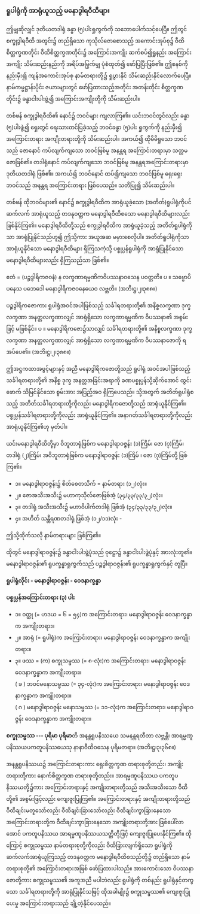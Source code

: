 ### ရူပါရုံကို အာရုံယူသည့် မနောဒွါရဝီထိများ

ဤမျှဆိုလျှင် ဒုတိယတဒါရုံ ခန္ဓာ (၅)ပါးရှုကွက်ကို သဘောပေါက်သင့်ပေပြီ။ 
ဤတွင် စက္ခုဒွါရဝီထိ အတွင်း၌ တည်ရှိသော ကုသိုလ်ဇောစောသည့် အကောင်းအုပ်စု၌ ဝီထိစိတ္တက္ခဏတိုင်း ဝီထိစိတ္တက္ခဏတိုင်း၌ အကြောင်းအကျိုး ဆက်စပ်၍ရှုနည်း အကြောင်းအကျိုး သိမ်းဆည်းနည်းကို အရိပ်အမြွက်မျှ ပုံစံထုတ်၍ ဖော်ပြပြီးဖြစ်၏။ 
ဤစနစ်ကို နည်းမှီး၍ ကျန်အကောင်းအုပ်စု နာမ်တရားတို့၌ ရှုပွားနိုင် သိမ်းဆည်းနိုင်လောက်ပေပြီ။ 
နာမ်ကမ္မဋ္ဌာန်းပိုင်း ဇယားများတွင် ဖော်ပြထားသည့်အတိုင်း အတန်းတိုင်း စိတ္တက္ခဏတိုင်း၌ ခန္ဓာငါးပါးဖွဲ့၍ အကြောင်းအကျိုးတို့ကို သိမ်းဆည်းပါ။

တစ်ဖန် စက္ခုဒွါရဝီထိ၏ နောင်၌ ဘဝင်များ ကျလာကြ၏။ 
ယင်းဘဝင်တွင်လည်း ခန္ဓာ (၅)ပါးဖွဲ့၍ ရှေးတွင် ရေးသားတင်ပြခဲ့သည့် ဘဝင်ခန္ဓာ (၅)ပါး ရှုကွက်ကို နည်းမှီး၍ အကြောင်းတရား အကျိုးတရားတို့ကို သိမ်းဆည်းပါ။ 
အကယ်၍ ထိုမိမိရှုသော ဘဝင်သည် ဇောနောင် ကပ်လျက်ကျသော ဘဝင်ဖြစ်မူ အနန္တရ အကြောင်းတရားမှာ သတ္တမဇောဖြစ်၏။ 
တဒါရုံနောင် ကပ်လျက်ကျသော ဘဝင်ဖြစ်မူ အနန္တရအကြောင်းတရားမှာ ဒုတိယတဒါရုံ ဖြစ်၏။ 
အကယ်၍ ဘဝင်နောင် ထပ်၍ကျသော ဘဝင်ဖြစ်မူ ရှေးရှေး ဘဝင်သည် အနန္တရ အကြောင်းတရား ဖြစ်ပေသည်။ သတိပြု၍ သိမ်းဆည်းပါ။

တစ်ဖန် ထိုဘဝင်များ၏ နောင်၌ စက္ခုဒွါရဝီထိက အာရုံယူခဲ့သော (အတိတ်)ရူပါရုံကိုပင် ဆက်လက် အာရုံယူသည့် တဒနုဝတ္တက မနောဒွါရဝီထိစသော မနောဒွါရဝီထိများလည်း ဖြစ်နိုင်ကြ၏။ 
မနောဒွါရဝီထိတို့သည် စက္ခုဒွါရဝီထိက အာရုံယူခဲ့သည့် အတိတ်ရူပါရုံကိုသာ အာရုံပြုနိုင်သည်ဟူ၍ ဤသို့ကား အယူအဆ မမှားစေလိုပါ။ 
အတိတ်ရူပါရုံကိုသာ အာရုံယူနိုင်သော မနောဒွါရဝီထိများ ရှိကြသကဲ့သို့ ပစ္စုပ္ပန်ရူပါရုံကို အာရုံပြုနိုင်သော မနောဒွါရဝီထိများလည်း ရှိကြသည်သာ ဖြစ်၏။

ဧတံ = (ပဉ္စဒွါရိကဇဝနံ) န လက္ခဏာရမ္မဏိကဝိပဿနာဝသေန ပဝတ္တတိ။ ပ ။ သဗ္ဗောပိ ပနေသ ပဘေဒေါ မနောဒွါရိကဇဝနေယေဝ လဗ္ဘတိ။ (အဘိ၊ဋ္ဌ၊၂၊၃၈၈။)

ပဉ္စဒွါရိကဇောကား ရူပါရုံအဝင်အပါဖြစ်သည့် သင်္ခါရတရားတို့၏ အနိစ္စလက္ခဏာ ဒုက္ခလက္ခဏာ အနတ္တလက္ခဏာလျှင် အာရုံရှိသော လက္ခဏာရမ္မဏိက ဝိပဿနာ၏ အစွမ်းဖြင့် မဖြစ်နိုင်။ ပ ။ မနောဒွါရိကဇော၌သာလျှင် သင်္ခါရတရားတို့၏ အနိစ္စလက္ခဏာ ဒုက္ခလက္ခဏာ အနတ္တလက္ခဏာလျှင် အာရုံရှိသော လက္ခဏာရမ္မဏိက ဝိပဿနာဇောကို ရအပ်ပေ၏။ (အဘိ၊ဋ္ဌ၊၂၊၃၈၈။)

ဤအဋ္ဌကထာအဖွင့်များနှင့် အညီ မနောဒွါရိကဇောတို့သည် ရူပါရုံ အဝင်အပါဖြစ်သည့် သင်္ခါရတရားတို့၏ အနိစ္စ ဒုက္ခ အနတ္တအခြင်းအရာကို ခဏပစ္စုပ္ပန်သို့ဆိုက်အောင် ထွင်းဖောက် သိမြင်နိုင်သော စွမ်းအား အပြည့်အဝ ရှိကြပေသည်။ 
သို့အတွက် အတိတ်ရူပါရုံစသည့် အတိတ်သင်္ခါရတရားတို့ကိုလည်း မနောဒွါရိကဇောတို့သည် အာရုံယူနိုင်ကြ၏။ 
ပစ္စုပ္ပန်သင်္ခါရတရားတို့ကိုလည်း အာရုံယူနိုင်ကြ၏။ 
အနာဂတ်သင်္ခါရတရားတို့ကိုလည်း အာရုံယူနိုင်ကြ၏ဟု မှတ်ပါ။

ယင်းမနောဒွါရဝီထိတို့မှာ ဝိဘူတာရုံဖြစ်က မနောဒွါရာဝဇ္ဇန်း (၁)ကြိမ်၊ ဇော (၇)ကြိမ်၊ တဒါရုံ (၂)ကြိမ်၊ အဝိဘူတာရုံဖြစ်က မနောဒွါရာဝဇ္ဇန်း (၁)ကြိမ် ၊ ဇော (၇)ကြိမ်တို့ ဖြစ်ကြ၏။

- ၁။ မနောဒွါရာဝဇ္ဇန်း၌ စိတ်စေတသိက် = နာမ်တရား (၁၂)လုံး။
- ၂။ ဇောအသီးအသီး၌ မဟာကုသိုလ်ဇောဖြစ်အံ့ (၃၄/၃၃/၃၃/၃၂)လုံး။
- ၃။ တဒါရုံ အသီးအသီး၌ မဟာဝိပါက်တဒါရုံ ဖြစ်အံ့ (၃၄/၃၃/၃၃/၃၂)လုံး။
- ၄။ အဟိတ် သန္တီရဏတဒါရုံ ဖြစ်အံ့ (၁၂/၁၁)လုံး -

ဤသို့ထိုက်သလို နာမ်တရားများ ဖြစ်ကြ၏။

ထိုတွင် မနောဒွါရာဝဇ္ဇန်း၌ ခန္ဓာငါးပါးဖွဲ့ပုံသည် ဝုဋ္ဌော၌ ခန္ဓာငါးပါးဖွဲ့ပုံနှင့် အားလုံးတူ၏။ 
မနောဒွါရာဝဇ္ဇန်း၏ ရူပက္ခန္ဓာရှုကွက်သည် ပဉ္စဒွါရာဝဇ္ဇန်း၏ ရူပက္ခန္ဓာရှုကွက်နှင့် တူပြီ။

**ရူပါရုံလိုင်း - မနောဒွါရာဝဇ္ဇန်း - ဝေဒနာက္ခန္ဓာ**

**ပစ္စုပ္ပန်အကြောင်းတရား (၃) ပါး**

- ၁။ ဝတ္ထု (= ဟဒယ = ၆ = ၅၄)က အကြောင်းတရား၊ မနောဒွါရာဝဇ္ဇန်း ဝေဒနာက္ခန္ဓာက အကျိုးတရား။
- ၂။ အာရုံ (= ရူပါရုံ)က အကြောင်းတရား၊ မနောဒွါရာဝဇ္ဇန်း ဝေဒနာက္ခန္ဓာက အကျိုးတရား။
- ၃။ ဖဿ = (က) စက္ခုသမ္ဖဿ (= ၈-လုံး)က အကြောင်းတရား၊ မနောဒွါရာဝဇ္ဇန်း ဝေဒနာက္ခန္ဓာက အကျိုးတရား။ <br>( ခ ) ဘဝင်မနောသမ္ဖဿ (= ၃၄-လုံး)က အကြောင်းတရား၊ မနောဒွါရာဝဇ္ဇန်း ဝေဒနာက္ခန္ဓာက အကျိုးတရား။ <br>( ဂ ) မနောဒွါရာဝဇ္ဇန်း မနောသမ္ဖဿ (= ၁၁-လုံး)က အကြောင်းတရား၊ မနောဒွါရာဝဇ္ဇန်း ဝေဒနာက္ခန္ဓာက အကျိုးတရား။

**စက္ခုသမ္ဖဿ --- ပုရိမာ ပုရိမာ**တိ အနန္တရူပနိဿယေ သမနန္တရတီတာ လဗ္ဘန္တိ၊ အာရမ္မဏူပနိဿယပကတူပနိဿယေသု နာနာဝီထိဝသေန ပုရိမတရာ။ (အဘိ၊ဋ္ဌ၊၃၊၃၆၈။)

အနန္တရူပနိဿယ၌ အကြောင်းတရားကား ရှေးစိတ္တက္ခဏ တရားစုတို့တည်း၊ အကျိုးတရားတို့ကား နောက်စိတ္တက္ခဏ တရားစုတို့တည်း။ 
အာရမ္မဏူပနိဿယ ပကတူပနိဿယတို့၌ကား အကြောင်းတရားနှင့် အကျိုးတရားတို့သည် အသီးအသီးသော ဝီထိတို့၏ အစွမ်းဖြင့်လည်း ကျေးဇူးပြုကြ၏။ 
အကြောင်းတရားနှင့် အကျိုးတရားတို့သည် ဝီထိချင်းမတူသော်လည်း ဝီထိချင်းခြားသော်လည်း ဝီထိချင်းကွာခြားနေသော အကြောင်းတရားတို့က ဝီထိချင်းကွာခြားနေသော အကျိုးတရားတို့အား ဖြစ်ပေါ်လာအောင် ပကတူပနိဿယ အာရမ္မဏူပနိဿယသတ္တိတို့ဖြင့် ကျေးဇူးပြုပေးနိုင်ကြ၏။ 
ထိုကြောင့် စက္ခုသမ္ဖဿ နာမ်တရားစုတို့ကိုလည်း ဝီထိခြားလျက်ရှိသော ရူပါရုံကို ဆက်လက်အာရုံယူကြသည့် တဒနုဝတ္တက မနောဒွါရဝီထိစသည်တို့၌ တည်ရှိသော နာမ်တရားစုတို့၏ အကြောင်းတရားအဖြစ် ဖော်ပြထားပါသည်။ 
အားကောင်းသော ဝိပဿနာဇောတို့ကား စက္ခုသမ္ဖဿ၏ အကူအညီ မပါဘဲလည်း ရူပါရုံကို တစ်နည်း ရူပါရုံနှင့်တကွသော သင်္ခါရတရားတို့ကို အာရုံပြုနိုင်သဖြင့် ထိုအခါမျိုး၌ စက္ခုသမ္ဖဿ၏ ကျေးဇူးပြုပေးမှု အကြောင်းတရားသည် ချို့တဲ့နိုင်ပေသည်။